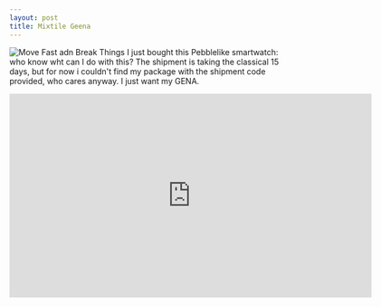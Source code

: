 ```yaml
---
layout: post
title: Mixtile Geena
---
```



![Move Fast adn Break Things]({{site.baseurl}}/images/move_fast_and_break_things.png)
I just bought this Pebblelike smartwatch: who know wht can I do with this? The shipment is taking the classical 15 days, but for now i couldn't find my package with the shipment code provided, who cares anyway. I just want my GENA.

<iframe width="640" height="360" src="https://www.youtube.com/embed/ZOWuL17qdtk" frameborder="0" allowfullscreen></iframe>
